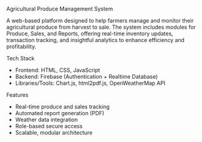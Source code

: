 Agricultural Produce Management System

A web-based platform designed to help farmers manage and monitor their agricultural produce from harvest to sale.
The system includes modules for Produce, Sales, and Reports, offering real-time inventory updates, transaction tracking, and insightful analytics to enhance efficiency and profitability.

 Tech Stack

* Frontend: HTML, CSS, JavaScript
* Backend: Firebase (Authentication + Realtime Database)
* Libraries/Tools: Chart.js, html2pdf.js, OpenWeatherMap API

 Features

* Real-time produce and sales tracking
* Automated report generation (PDF)
* Weather data integration
* Role-based secure access
* Scalable, modular architecture

